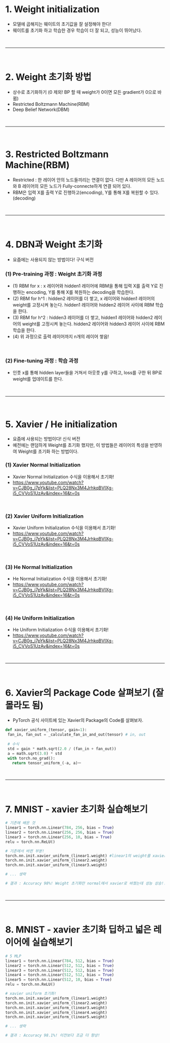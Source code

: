 # 1. Weight initialization
 - 모델에 곱해지는 웨이트의 초기값을 잘 설정해야 한다!
 - 웨이트를 초기화 하고 학습한 경우 학습이 더 잘 되고, 성능이 뛰어났다.

<br>
<hr>
<br>

# 2. Weight 초기화 방법
 - 상수로 초기화하기 (0 제외! BP 할 때 weight가 0이면 모든 gradient가 0으로 바뀜)
 - Restricted Boltzmann Machine(RBM)
 - Deep Belief Network(DBM)


<br>
<hr>
<br>


# 3. Restricted Boltzmann Machine(RBM)
 - Restricted : 한 레이어 안의 노드들끼리는 연결이 없다. 다만 A 레이어의 모든 노드와 B 레이어의 모든 노드가 Fully-connecte하게 연결 되어 있다.
 - RBM은 입력 X를 출력 Y로 진행하고(encoding), Y를 통해 X를 복원할 수 있다.(decoding)


<br>
<hr>
<br>


 # 4. DBN과 Weight 초기화
  - 요즘에는 사용되지 않는 방법이다! 구식 버전
 ### (1) Pre-training 과정 : Weight 초기화 과정
 - (1) RBM for x :  x 레이어와 hidden1 레이어에 RBM을 통해 입력 X를 출력 Y로 진행하는 encoding, Y를 통해 X를 복원하는 decoding을 학습한다.
 - (2) RBM for h^1 : hidden2 레이어를 더 쌓고, x 레이어와 hidden1 레이어의 weight를 고정시켜 놓는다. hidden1 레이어와 hidden2 레이어 사이에 RBM 학습을 한다.
 - (3) RBM for h^2 : hidden3 레이어를 더 쌓고, hidden1 레이어와 hidden2 레이어의 weight를 고정시켜 놓는다. hidden2 레이어와 hidden3 레이어 사이에 RBM 학습을 한다.
 - (4) 위 과정으로 출력 레이어까지 n개의 레이어 쌓음!
  
<br>

### (2) Fine-tuning 과정 : 학습 과정
 - 인풋 x를 통해 hidden layer들을 거쳐서 아웃풋 y를 구하고, loss를 구한 뒤 BP로 weight를 업데이트를 한다.


<br>
<hr>
<br>



# 5. Xavier / He initialization
 - 요즘에 사용되는 방법이다! 신식 버전
 - 예전에는 랜덤하게 Weight를 초기화 했지만, 이 방법들은 레이어의 특성을 반영하여 Weight를 초기화 하는 방법이다.

### (1) Xavier Normal Initialization
 - Xavier Normal Initialization 수식을 이용해서 초기화!
 - https://www.youtube.com/watch?v=CJB0g_i7pYk&list=PLQ28Nx3M4JrhkqBVIXg-i5_CVVoS1UzAv&index=16&t=0s

<br>

### (2) Xavier Uniform Initialization
 - Xavier Uniform Initialization 수식을 이용해서 초기화!
 - https://www.youtube.com/watch?v=CJB0g_i7pYk&list=PLQ28Nx3M4JrhkqBVIXg-i5_CVVoS1UzAv&index=16&t=0s

<br>

### (3) He Normal Initialization
 - He Normal Initialization 수식을 이용해서 초기화!
 - https://www.youtube.com/watch?v=CJB0g_i7pYk&list=PLQ28Nx3M4JrhkqBVIXg-i5_CVVoS1UzAv&index=16&t=0s

<br>

### (4) He Uniform Initialization
 - He Uniform Initialization 수식을 이용해서 초기화!
 - https://www.youtube.com/watch?v=CJB0g_i7pYk&list=PLQ28Nx3M4JrhkqBVIXg-i5_CVVoS1UzAv&index=16&t=0s


<br>
<hr>
<br>

 
# 6. Xavier의 Package Code 살펴보기 (잘 몰라도 됨)
 - PyTorch 공식 사이트에 있는 Xavier의 Package의 Code를 살펴보자.
 
 ```python
 def xavier_uniform_(tensor, gain=1):
  fan_in, fan_out = _calculate_fan_in_and_out(tensor) # in, out
  
  # 수식
  std = gain * math.sqrt(2.0 / (fan_in + fan_out))
  a = math.sqrt(3.0) * std
  with torch.no_grad():
    return tensor_uniform_(-a, a)ㅡ
```
    

<br>
<hr>
<br>


# 7. MNIST - xavier 초기화 실습해보기

```python
# 기존에 배운 것
linear1 = torch.nn.Linear(784, 256, bias = True)
linear2 = torch.nn.Linear(256, 256, bias = True)
linear3 = torch.nn.Linear(256, 10, bias = True)
relu = torch.nn.ReLU()

# 기존에서 바뀐 부분!
torch.nn.init.xavier_uniform_(linear1.weight) #linear1의 weight를 xavier uniform으로 초기화!
torch.nn.init.xavier_uniform_(linear2.weight)
torch.nn.init.xavier_uniform_(linear3.weight)

# ... 생략

# 결과 : Accuracy 98%! Weight 초기화만 normal에서 xavier로 바꿨는데 성능 상승!!
```


<br>
<hr>
<br>


# 8. MNIST - xavier 초기화 딥하고 넓은 레이어에 실습해보기

```python
# 5 MLP
linear1 = torch.nn.Linear(784, 512, bias = True)
linear2 = torch.nn.Linear(512, 512, bias = True)
linear3 = torch.nn.Linear(512, 512, bias = True)
linear4 = torch.nn.Linear(512, 512, bias = True)
linear5 = torch.nn.Linear(512, 10, bias = True)
relu = torch.nn.ReLU()

# xavier uniform 초기화!
torch.nn.init.xavier_uniform_(linear1.weight)
torch.nn.init.xavier_uniform_(linear2.weight)
torch.nn.init.xavier_uniform_(linear3.weight)
torch.nn.init.xavier_uniform_(linear4.weight)
torch.nn.init.xavier_uniform_(linear5.weight)

# ... 생략

# 결과 : Accuracy 98.1%! 이전보다 조금 더 향상!
```
